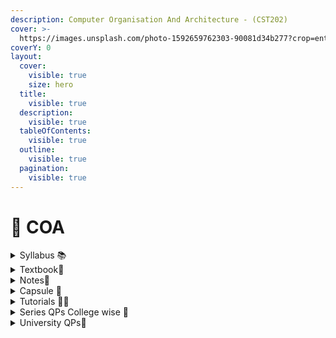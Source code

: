 ```yaml
---
description: Computer Organisation And Architecture - (CST202)
cover: >-
  https://images.unsplash.com/photo-1592659762303-90081d34b277?crop=entropy&cs=srgb&fm=jpg&ixid=M3wxOTcwMjR8MHwxfHNlYXJjaHw0fHxlbGVjdHJvbmljc3xlbnwwfHx8fDE3MDY0MzkxMDR8MA&ixlib=rb-4.0.3&q=85
coverY: 0
layout:
  cover:
    visible: true
    size: hero
  title:
    visible: true
  description:
    visible: true
  tableOfContents:
    visible: true
  outline:
    visible: true
  pagination:
    visible: true
---
```


# 💾 COA

<details>

<summary>Syllabus 📚</summary>

[CST202 ](https://drive.google.com/file/d/1Xd01W672dOqtrPrmhYKxtSHG8cpOORUF/view?usp=drive\_link)👈

</details>

<details>

<summary>Textbook📖</summary>

[COA Textbook](https://drive.google.com/drive/folders/1Wk0KcJQyGi6QX6It1CCc\_iVbRQUR5u2t?usp=drive\_link) 👈

</details>

<details>

<summary>Notes📒</summary>

[COA Notes](https://drive.google.com/drive/folders/1wTRLd2fjeT8yvhOnWuCLEy3TG9FB7k4\_?usp=drive\_link) 👈

</details>

<details>

<summary>Capsule 💊</summary>

[COA Capsule](https://drive.google.com/drive/folders/1aIl-o2DnKNarssPWtcBs5q-qhjcm9ucS?usp=drive\_link) 👈

</details>

<details>

<summary>Tutorials 🧑‍🏫</summary>

[COA Useful Links](https://docs.google.com/document/d/1CPsHqC1qGzwVEUQ9CNZMY-noVYWDHSNhXvzl9sj8v-8/edit?usp=drive\_link) 👈

</details>

<details>

<summary>Series QPs College wise 📃</summary>

[COA Series QPs](https://drive.google.com/drive/folders/1cEPcaK4l-Xmbo8cOdvFAORpS9lx7b8ZP?usp=drive\_link) 👈

</details>

<details>

<summary>University QPs📄</summary>

[COA Previous Year QPs](https://drive.google.com/drive/folders/14o7JlduXcCUgPxnC\_6YuWC7eeuSSsANr?usp=drive\_link) 👈

</details>
